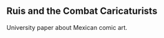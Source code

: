 Ruis and the Combat Caricaturists
---------------------------------
University paper about Mexican comic art.
